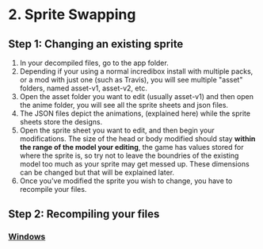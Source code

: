 # 2. Sprite Swapping

## Step 1: Changing an existing sprite
1. In your decompiled files, go to the app folder.
2. Depending if your using a normal incredibox install with multiple packs, or a mod with just one (such as Travis), you will see multiple "asset" folders, named asset-v1, asset-v2, etc.
3. Open the asset folder you want to edit (usually asset-v1) and then open the anime folder, you will see all the sprite sheets and json files.
4. The JSON files depict the animations, (explained here) while the sprite sheets store the designs.
5. Open the sprite sheet you want to edit, and then begin your modifications. The size of the head or body modified should stay **within the range of the model your editing**, the game has values stored for where the sprite is, so try not to leave the boundries of the existing model too much as your sprite may get messed up. These dimensions can be changed but that will be explained later.
6. Once you've modified the sprite you wish to change, you have to recompile your files.

## Step 2: Recompiling your files
### [Windows](https://github.com/sealldeveloper/incredibox-modding-docs/blob/main/1.%20Decompilation/README.md#step-3-compilation)
